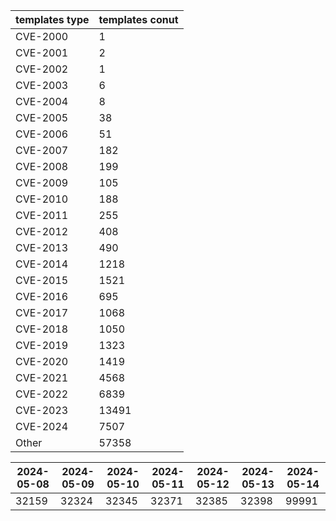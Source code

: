 | templates type | templates conut | 
| --- | --- | 
| CVE-2000 | 1 |
| CVE-2001 | 2 |
| CVE-2002 | 1 |
| CVE-2003 | 6 |
| CVE-2004 | 8 |
| CVE-2005 | 38 |
| CVE-2006 | 51 |
| CVE-2007 | 182 |
| CVE-2008 | 199 |
| CVE-2009 | 105 |
| CVE-2010 | 188 |
| CVE-2011 | 255 |
| CVE-2012 | 408 |
| CVE-2013 | 490 |
| CVE-2014 | 1218 |
| CVE-2015 | 1521 |
| CVE-2016 | 695 |
| CVE-2017 | 1068 |
| CVE-2018 | 1050 |
| CVE-2019 | 1323 |
| CVE-2020 | 1419 |
| CVE-2021 | 4568 |
| CVE-2022 | 6839 |
| CVE-2023 | 13491 |
| CVE-2024 | 7507 |
| Other | 57358 |


|2024-05-08 | 2024-05-09 | 2024-05-10 | 2024-05-11 | 2024-05-12 | 2024-05-13 | 2024-05-14|
|--- | ------ | ------ | ------ | ------ | ------ | ---|
|32159 | 32324 | 32345 | 32371 | 32385 | 32398 | 99991|
